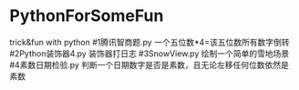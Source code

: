 # PythonForSomeFun
trick&amp;fun with python
#1腾讯智商题.py
一个五位数*4=该五位数所有数字倒转
#2Python装饰器4.py
装饰器打日志
#3SnowView.py
绘制一个简单的雪地场景
#4素数日期检验.py
判断一个日期数字是否是素数，且无论左移任何位数依然是素数
